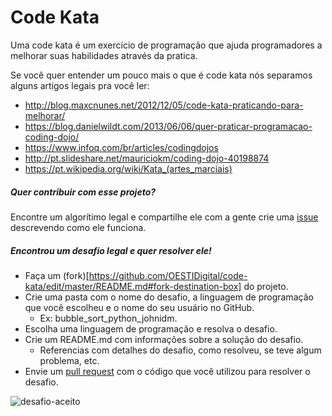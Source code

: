 # Code Kata

Uma code kata é um exercício de programação que ajuda programadores a melhorar suas habilidades através da pratica.

Se você quer entender um pouco mais o que é code kata nós separamos alguns artigos legais pra você ler:

- http://blog.maxcnunes.net/2012/12/05/code-kata-praticando-para-melhorar/
- https://blog.danielwildt.com/2013/06/06/quer-praticar-programacao-coding-dojo/
- https://www.infoq.com/br/articles/codingdojos
- http://pt.slideshare.net/mauriciokm/coding-dojo-40198874
- https://pt.wikipedia.org/wiki/Kata_(artes_marciais)

##### Quer contribuir com esse projeto?

Encontre um algorítimo legal e compartilhe ele com a gente crie uma [issue](https://github.com/OESTIDigital/code-kata/issues) descrevendo como ele funciona.

##### Encontrou um desafio legal e quer resolver ele!

- Faça um (fork)[https://github.com/OESTIDigital/code-kata/edit/master/README.md#fork-destination-box] do projeto.
- Crie uma pasta com o nome do desafio, a linguagem de programação que você escolheu e o nome do seu usuário no GitHub.
  - Ex: bubble_sort_python_johnidm.
- Escolha uma linguagem de programação e resolva o desafio.
- Crie um README.md com informações sobre a solução do desafio.
  - Referencias com detalhes do desafio, como resolveu, se teve algum problema, etc. 
- Envie um [pull request](https://github.com/OESTIDigital/code-kata/pulls) com o código que você utilizou para resolver o desafio.

![desafio-aceito](https://cloud.githubusercontent.com/assets/2614909/16933308/b4909000-4d22-11e6-8cf2-42c78f687737.png)
